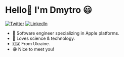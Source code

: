 # Hello👋 I'm Dmytro 😃

<p align="left">
<a href="https://www.twitter.com/dmytro_chumakov">
<img src="https://img.shields.io/badge/-Twitter-%231DA1F2" alt="Twitter" /></a> 
<a href="https://www.linkedin.com/in/dmytro-chumakov/">
<img src="https://img.shields.io/badge/-LinkedIn-%233781da" alt="LinkedIn"/></a> 
</p>

* 📱 Software engineer specializing in Apple platforms.
* 📡 Loves science & technology.
* 🇺🇦 From Ukraine.
* 😁 Nice to meet you!
